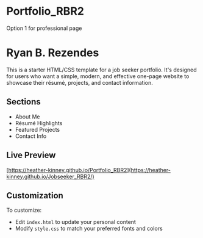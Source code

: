 # Portfolio_RBR2
Option 1 for professional page
# Ryan B. Rezendes

This is a starter HTML/CSS template for a job seeker portfolio. It's designed for users who want a simple, modern, and effective one-page website to showcase their résumé, projects, and contact information.

## Sections

- About Me
- Résumé Highlights
- Featured Projects
- Contact Info

## Live Preview
[https://heather-kinney.github.io/Portfolio_RBR2](https://heather-kinney.github.io/Jobseeker_RBR2/)

## Customization

To customize:
- Edit `index.html` to update your personal content
- Modify `style.css` to match your preferred fonts and colors
